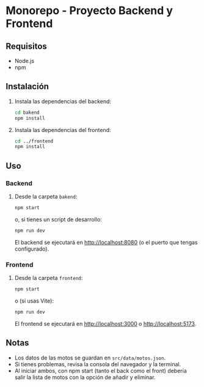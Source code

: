 # Monorepo - Proyecto Backend y Frontend

## Requisitos

- Node.js
- npm

## Instalación

1. Instala las dependencias del backend:
   ```sh
   cd bakend
   npm install
   ```

2. Instala las dependencias del frontend:
   ```sh
   cd ../frontend
   npm install
   ```

## Uso

### Backend

1. Desde la carpeta `bakend`:
   ```sh
   npm start
   ```
   o, si tienes un script de desarrollo:
   ```sh
   npm run dev
   ```
   El backend se ejecutará en [http://localhost:8080](http://localhost:8080) (o el puerto que tengas configurado).

### Frontend

1. Desde la carpeta `frontend`:
   ```sh
   npm start
   ```
   o (si usas Vite):
   ```sh
   npm run dev
   ```
   El frontend se ejecutará en [http://localhost:3000](http://localhost:3000) o [http://localhost:5173](http://localhost:5173).

## Notas

- Los datos de las motos se guardan en `src/data/motos.json`.
- Si tienes problemas, revisa la consola del navegador y la terminal.
- Al iniciar ambos, con npm start (tanto el back como el front) debería salir la lista de motos con la opción de añadir y eliminar.